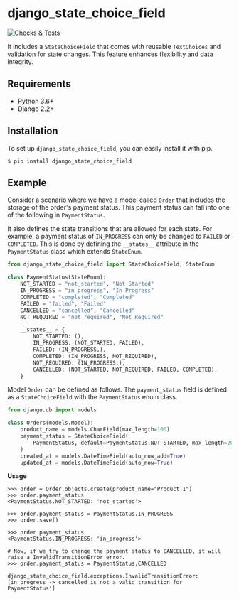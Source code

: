 # django_state_choice_field
[![Checks & Tests](https://github.com/themrinalsinha/django_state_choice_field/actions/workflows/checks_and_tests.yaml/badge.svg)](https://github.com/themrinalsinha/django_state_choice_field/actions/workflows/checks_and_tests.yaml)

It includes a `StateChoiceField` that comes with reusable `TextChoices` and validation for state changes. This feature enhances flexibility and data integrity.

## Requirements
- Python 3.6+
- Django 2.2+

## Installation
To set up `django_state_choice_field`, you can easily install it with pip.
```shell
$ pip install django_state_choice_field
```

## Example
Consider a scenario where we have a model called `Order` that includes the storage of the order's payment status. This payment status can fall into one of the following in `PaymentStatus`.

It also defines the state transitions that are allowed for each state. For example, a payment status of `IN_PROGRESS` can only be changed to `FAILED` or `COMPLETED`. This is done by defining the `__states__` attribute in the `PaymentStatus` class which extends `StateEnum`.
```python
from django_state_choice_field import StateChoiceField, StateEnum

class PaymentStatus(StateEnum):
    NOT_STARTED = "not_started", "Not Started"
    IN_PROGRESS = "in_progress", "In Progress"
    COMPLETED = "completed", "Completed"
    FAILED = "failed", "Failed"
    CANCELLED = "cancelled", "Cancelled"
    NOT_REQUIRED = "not_required", "Not Required"

    __states__ = {
        NOT_STARTED: (),
        IN_PROGRESS: (NOT_STARTED, FAILED),
        FAILED: (IN_PROGRESS,),
        COMPLETED: (IN_PROGRESS, NOT_REQUIRED),
        NOT_REQUIRED: (IN_PROGRESS,),
        CANCELLED: (NOT_STARTED, NOT_REQUIRED, FAILED, COMPLETED),
    }
```
Model `Order` can be defined as follows. The `payment_status` field is defined as a `StateChoiceField` with the `PaymentStatus` enum class.
```python
from django.db import models

class Orders(models.Model):
    product_name = models.CharField(max_length=100)
    payment_status = StateChoiceField(
        PaymentStatus, default=PaymentStatus.NOT_STARTED, max_length=20
    )
    created_at = models.DateTimeField(auto_now_add=True)
    updated_at = models.DateTimeField(auto_now=True)
```

**Usage**
```shell
>>> order = Order.objects.create(product_name="Product 1")
>>> order.payment_status
<PaymentStatus.NOT_STARTED: 'not_started'>

>>> order.payment_status = PaymentStatus.IN_PROGRESS
>>> order.save()

>>> order.payment_status
<PaymentStatus.IN_PROGRESS: 'in_progress'>

# Now, if we try to change the payment status to CANCELLED, it will raise a InvalidTransitionError error.
>>> order.payment_status = PaymentStatus.CANCELLED

django_state_choice_field.exceptions.InvalidTransitionError: [in_progress -> cancelled is not a valid transition for PaymentStatus']
```
